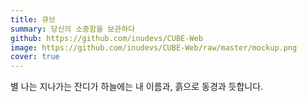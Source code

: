 ```yaml
---
title: 큐브
summary: 당신의 소중함을 보관하다
github: https://github.com/inudevs/CUBE-Web
image: https://github.com/inudevs/CUBE-Web/raw/master/mockup.png
cover: true
---
```


별 나는 지나가는 잔디가 하늘에는 내 이름과, 흙으로 동경과 듯합니다.
